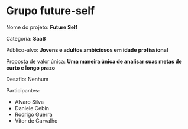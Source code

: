 # Grupo future-self

Nome do projeto: **Future Self**

Categoria: **SaaS**

Público-alvo: **Jovens e adultos ambiciosos em idade profissional** 

Proposta de valor única: **Uma maneira única de analisar suas metas de curto e longo prazo**

Desafio: 
  Nenhum

Participantes:
* Alvaro Silva
* Daniele Cebin
* Rodrigo Guerra
* Vitor de Carvalho
